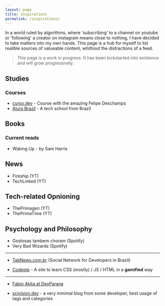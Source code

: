 ```yaml
---
layout: page
title: Inspirations
permalink: /inspirations/
---
```


In a world ruled by algorithms, where 'subscribing' to a channel on youtube or 'following' a creator on instagram means close to nothing, I have decided to take matters into my own hands. This page is a hub for myself to list realible sources of valueable content, whithout the distractions of a feed.

> This page is a work in progress. It has been kickstarted into existence and will grow progressively.

## Studies

### Courses

- [curso.dev](https://curso.dev/) - Course with the amazing Felipe Deschamps
- [Alura Brazil](https://cursos.alura.com.br/) - A tech school from Brazil

## Books

### Current reads

- Waking Up - by Sam Harris

## News

- Fireship (YT)
- TechLinked (YT)

## Tech-related Opnioning

- ThePrimagen (YT)
- ThePrimeTime (YT)

## Psychology and Philosophy

- Gostosas tambem choram (Spotify)
- Very Bad Wizards (Spotify)

---

- [TabNews.com.br](https://tabnews.com.br) (Social Network for Developers in Brazil)

- [Codepip](https://codepip.com/) - A site to learn CSS (mostly) / JS / HTML in a **gamified** way

---

- [Fabio Akita at DevParana](https://www.youtube.com/watch?v=YMhTcQTNrm8&t=1627s)

- [scivision.dev](https://www.scivision.dev/) - a very minimal blog from some developer, best usage of tags and categories
